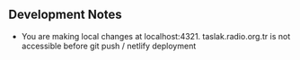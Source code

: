 ## Development Notes

- You are making local changes at localhost:4321. taslak.radio.org.tr is not accessible before git push / netlify deployment